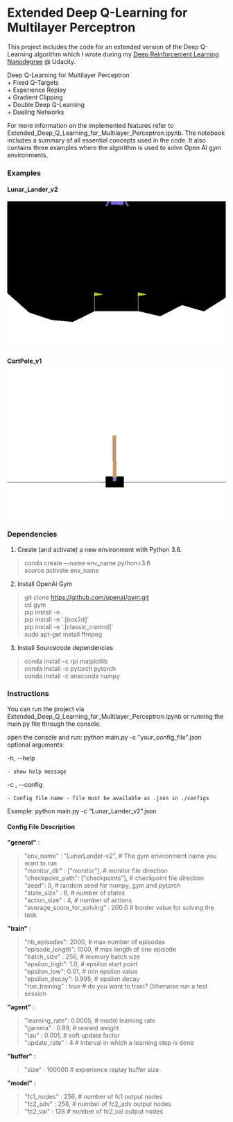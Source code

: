 # Extended Deep Q-Learning for Multilayer Perceptron

This project includes the code for an extended version of the Deep Q-Learning algorithm which I wrote during my [Deep Reinforcement Learning Nanodegree](https://www.udacity.com/course/deep-reinforcement-learning-nanodegree--nd893) @ Udacity. 

Deep Q-Learning for Multilayer Perceptron<br>
\+ Fixed Q-Targets<br>
\+ Experience Replay<br>
\+ Gradient Clipping<br>
\+ Double Deep Q-Learning<br>
\+ Dueling Networks<br>

For more information on the implemented features refer to Extended_Deep_Q_Learning_for_Multilayer_Perceptron.ipynb. The notebook includes a summary of all essential concepts used in the code. It also contains three examples where the algorithm is used to solve Open AI gym environments.

### Examples


[//]: # (Image References)

[image1]: https://raw.githubusercontent.com/cpow-89/Extended-Deep-Q-Learning-For-Open-AI-Gym-Environments/master/images/Lunar_Lander_v2.gif "Trained Agents1"

#### Lunar_Lander_v2

![Trained Agents1][image1]

[image2]: https://raw.githubusercontent.com/cpow-89/Extended-Deep-Q-Learning-For-Open-AI-Gym-Environments/master/images/CartPole_v1.gif "Trained Agents2"

#### CartPole_v1

![Trained Agents2][image2]

### Dependencies

1. Create (and activate) a new environment with Python 3.6.

> conda create --name env_name python=3.6<br>
> source activate env_name

2. Install OpenAi Gym

> git clone https://github.com/openai/gym.git<br>
> cd gym<br>
> pip install -e .<br>
> pip install -e '.[box2d]'<br>
> pip install -e '.[classic_control]'<br>
> sudo apt-get install ffmpeg<br>

3. Install Sourcecode dependencies

> conda install -c rpi matplotlib <br>
> conda install -c pytorch pytorch <br>
> conda install -c anaconda numpy <br>

### Instructions

You can run the project via Extended_Deep_Q_Learning_for_Multilayer_Perceptron.ipynb or running the main.py file through the console.



open the console and run: python main.py -c "your_config_file".json 
optional arguments:

-h, --help

    - show help message
    
-c , --config

    - Config file name - file must be available as .json in ./configs
    
Example: python main.py -c "Lunar_Lander_v2".json 

#### Config File Description

**"general"** : <br>
> "env_name" : "LunarLander-v2", # The gym environment name you want to run<br>
> "monitor_dir" : ["monitor"], # monitor file direction<br>
> "checkpoint_path": ["checkpoints"], # checkpoint file direction<br>
> "seed": 0, # random seed for numpy, gym and pytorch<br>
> "state_size" : 8, # number of states<br>
> "action_size" : 4, # number of actions<br>
> "average_score_for_solving" : 200.0 # border value for solving the task<br>

**"train"** : 
> "nb_episodes": 2000, # max number of episodes<br>
> "episode_length": 1000, # max length of one episode<br>
> "batch_size" : 256, # memory batch size<br>
> "epsilon_high": 1.0, # epsilon start point<br>
> "epsilon_low": 0.01, # min epsilon value<br>
> "epsilon_decay": 0.995, # epsilon decay<br>
> "run_training" : true # do you want to train? Otherwise run a test session<br>

**"agent"** :
> "learning_rate": 0.0005, # model learning rate<br>
> "gamma" : 0.99, # reward weight<br>
> "tau" : 0.001, # soft update factor<br>
> "update_rate" : 4 # interval in which a learning step is done<br>

**"buffer"** :
> "size" : 100000 # experience replay buffer size<br>

**"model"** :
> "fc1_nodes" : 256, # number of fc1 output nodes<br>
> "fc2_adv" : 256, # number of fc2_adv output nodes<br>
> "fc2_val" : 128 # number of fc2_val output nodes<br>
